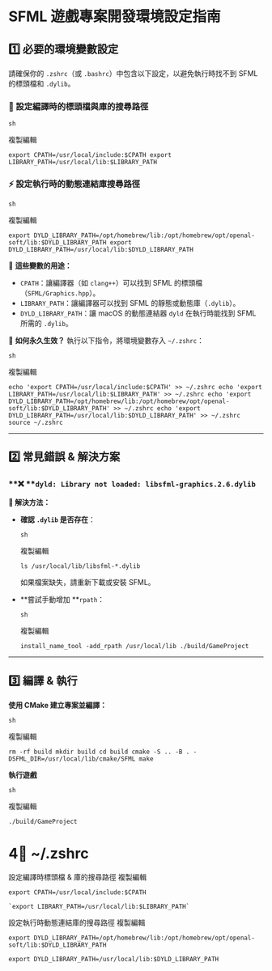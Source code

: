 # **SFML 遊戲專案開發環境設定指南**

## **1️⃣ 必要的環境變數設定**

請確保你的 `.zshrc`（或 `.bashrc`）中包含以下設定，以避免執行時找不到 SFML 的標頭檔和 `.dylib`。

### **📂 設定編譯時的標頭檔與庫的搜尋路徑**

```
sh
```

複製編輯

`export CPATH=/usr/local/include:$CPATH export LIBRARY_PATH=/usr/local/lib:$LIBRARY_PATH`

### **⚡ 設定執行時的動態連結庫搜尋路徑**

```
sh
```

複製編輯

`export DYLD_LIBRARY_PATH=/opt/homebrew/lib:/opt/homebrew/opt/openal-soft/lib:$DYLD_LIBRARY_PATH export DYLD_LIBRARY_PATH=/usr/local/lib:$DYLD_LIBRARY_PATH`

📌 **這些變數的用途：**
- `CPATH`：讓編譯器（如 `clang++`）可以找到 SFML 的標頭檔（`SFML/Graphics.hpp`）。
- `LIBRARY_PATH`：讓編譯器可以找到 SFML 的靜態或動態庫（`.dylib`）。
- `DYLD_LIBRARY_PATH`：讓 macOS 的動態連結器 `dyld` 在執行時能找到 SFML 所需的 `.dylib`。

📌 **如何永久生效？**
執行以下指令，將環境變數存入 `~/.zshrc`：

```
sh
```

複製編輯

`echo 'export CPATH=/usr/local/include:$CPATH' >> ~/.zshrc echo 'export LIBRARY_PATH=/usr/local/lib:$LIBRARY_PATH' >> ~/.zshrc echo 'export DYLD_LIBRARY_PATH=/opt/homebrew/lib:/opt/homebrew/opt/openal-soft/lib:$DYLD_LIBRARY_PATH' >> ~/.zshrc echo 'export DYLD_LIBRARY_PATH=/usr/local/lib:$DYLD_LIBRARY_PATH' >> ~/.zshrc source ~/.zshrc`

---

## **2️⃣ 常見錯誤 & 解決方案**

### **❌ **`dyld: Library not loaded: libsfml-graphics.2.6.dylib`

**🔹 解決方法：**
- **確認 **`.dylib`** 是否存在**：

  ```
  sh
  ```

  複製編輯

  `ls /usr/local/lib/libsfml-*.dylib`

  如果檔案缺失，請重新下載或安裝 SFML。
- **嘗試手動增加 **`rpath`：

  ```
  sh
  ```

  複製編輯

  `install_name_tool -add_rpath /usr/local/lib ./build/GameProject`

---

## **3️⃣ 編譯 & 執行**

**使用 CMake 建立專案並編譯：**

```
sh
```

複製編輯

`rm -rf build mkdir build cd build cmake -S .. -B . -DSFML_DIR=/usr/local/lib/cmake/SFML make`

**執行遊戲**

```
sh
```

複製編輯

`./build/GameProject`

# **4︎⃣ ~/.zshrc**

設定編譯時標頭檔 & 庫的搜尋路徑
複製編輯
```
export CPATH=/usr/local/include:$CPATH
```
```
`export LIBRARY_PATH=/usr/local/lib:$LIBRARY_PATH`
```

設定執行時動態連結庫的搜尋路徑
複製編輯
```
export DYLD_LIBRARY_PATH=/opt/homebrew/lib:/opt/homebrew/opt/openal-soft/lib:$DYLD_LIBRARY_PATH
```
```
export DYLD_LIBRARY_PATH=/usr/local/lib:$DYLD_LIBRARY_PATH
```


